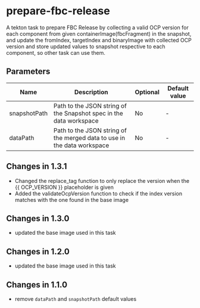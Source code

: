 # prepare-fbc-release

A tekton task to prepare FBC Release by collecting a valid
OCP version for each component from given
containerImage(fbcFragment) in the snapshot, and update
the fromIndex, targetIndex and binaryImage with collected
OCP version and store updated values to snapshot respective
to each component, so other task can use them.

## Parameters

| Name         | Description                                                             | Optional | Default value      |
|--------------|-------------------------------------------------------------------------|----------|--------------------|
| snapshotPath | Path to the JSON string of the Snapshot spec in the data workspace      | No       | -                  |
| dataPath     | Path to the JSON string of the merged data to use in the data workspace | No       | -                  |

## Changes in 1.3.1
* Changed the replace_tag function to only replace the version when the {{ OCP_VERSION }}
  placeholder is given
* Added the validateOcpVersion function to check if the index version matches with the one
  found in the base image

## Changes in 1.3.0
* updated the base image used in this task

## Changes in 1.2.0
* updated the base image used in this task

## Changes in 1.1.0
* remove `dataPath` and `snapshotPath` default values
